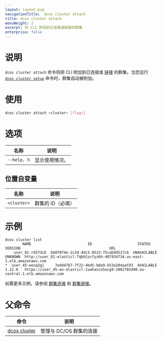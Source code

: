 ```yaml
---
layout: layout.pug
navigationTitle:  dcos cluster attach
title: dcos cluster attach
menuWeight: 2
excerpt: 将 CLI 附加到已连接或链接的群集
enterprise: false
---
```


# 说明
`dcos cluster attach` 命令将把 CLI 附加到已连接或 [链接](/cn/1.12/cli/command-reference/dcos-cluster/dcos-cluster-link/) 的群集。当您运行 [`dcos cluster setup`](/cn/1.12/cli/command-reference/dcos-cluster/dcos-cluster-setup/) 命令时，群集自动被附加。

# 使用

```bash
dcos cluster attach <cluster> [flags]
```

# 选项

| 名称 | 说明 |
|---------|-------------|
|  `--help, h` | 显示使用情况。|

## 位置自变量

| 名称 | 说明 |
|---------|-------------|
| `<cluster>` | 群集的 ID（必填）|



# 示例

```
dcos cluster list
        NAME                          ID                     STATUS     VERSION                                         URL                                          
    user_81-rd373u5  bb07074e-2c3d-4dc5-8523-75cab9d517cb  UNAVAILABLE  UNKNOWN  http://user_81-elasticl-7qbh2zcfyz6h-407934734.us-east-1.elb.amazonaws.com        
*  user_45-wosq2gi     7edd47b7-7f22-4bd5-b8a9-b53a204aafd3  AVAILABLE    1.12.0   https://user_45-wo-elasticl-1uwhasco5acg9-2062765490.eu-central-1.elb.amazonaws.com 
```


如需更多示例，请参阅 [群集连接](/cn/1.12/administering-clusters/multiple-clusters/cluster-connections/) 和 [群集链接](/cn/1.12/administering-clusters/multiple-clusters/cluster-links/)。

# 父命令

| 命令 | 说明 |
|---------|-------------|
| [dcos cluster](/cn/1.12/cli/command-reference/dcos-cluster/) | 管理与 DC/OS 群集的连接 |